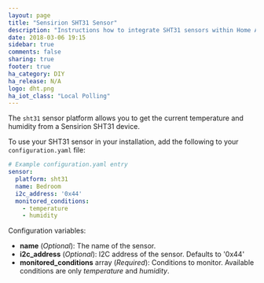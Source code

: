 ```yaml
---
layout: page
title: "Sensirion SHT31 Sensor"
description: "Instructions how to integrate SHT31 sensors within Home Assistant."
date: 2018-03-06 19:15
sidebar: true
comments: false
sharing: true
footer: true
ha_category: DIY
ha_release: N/A
logo: dht.png
ha_iot_class: "Local Polling"
---
```



The `sht31` sensor platform allows you to get the current temperature and humidity from a Sensirion SHT31 device.

To use your SHT31 sensor in your installation, add the following to your `configuration.yaml` file:

```yaml
# Example configuration.yaml entry
sensor:
  platform: sht31
  name: Bedroom
  i2c_address: '0x44'
  monitored_conditions:
    - temperature
    - humidity
```

Configuration variables:

- **name** (*Optional*): The name of the sensor.
- **i2c_address** (*Optional*): I2C address of the sensor. Defaults to '0x44'
- **monitored_conditions** array (*Required*): Conditions to monitor. Available conditions are only *temperature* and *humidity*.
